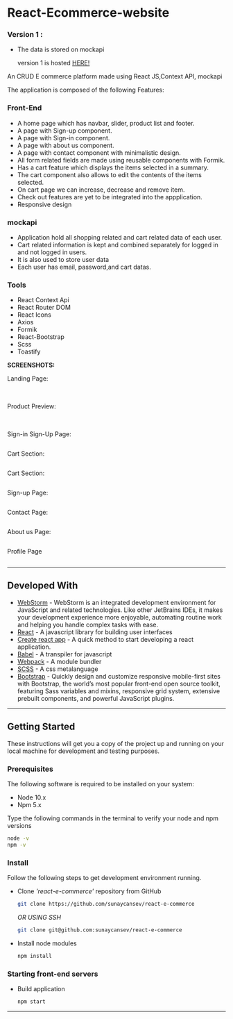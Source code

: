 # React-Ecommerce-website

### Version 1 :

- The data is stored on mockapi

  version 1 is hosted [HERE!](https://www.google.com)

An CRUD E commerce platform made using React JS,Context API, mockapi

The application is composed of the following Features:

### Front-End

- A home page which has navbar, slider, product list and footer.
- A page with Sign-up component.
- A page with Sign-in component.
- A page with about us component.
- A page with contact component with minimalistic design.
- All form related fields are made using reusable components with Formik.
- Has a cart feature which displays the items selected in a summary.
- The cart component also allows to edit the contents of the items selected.
- On cart page we can increase, decrease and remove item.
- Check out features are yet to be integrated into the appplication.
- Responsive design

### mockapi

- Application hold all shopping related and cart related data of each user.
- Cart related information is kept and combined separately for logged in and not logged in users.
- It is also used to store user data
- Each user has email, password,and cart datas.

### Tools

- React Context Api
- React Router DOM
- React Icons
- Axios
- Formik
- React-Bootstrap
- Scss
- Toastify

**SCREENSHOTS:**

Landing Page:

## ![]()

Product Preview:

## ![]()

Sign-in Sign-Up Page:

![]()

Cart Section:

![]()

Cart Section:

![]()

Sign-up Page:

![]()

Contact Page:

![]()

About us Page:

![]()

Profile Page

![]()

---

## Developed With

- [WebStorm](https://www.jetbrains.com/webstorm/) - WebStorm is an integrated development environment for JavaScript and related technologies. Like other JetBrains IDEs, it makes your development experience more enjoyable, automating routine work and helping you handle complex tasks with ease.
- [React](https://reactjs.org/) - A javascript library for building user interfaces
- [Create react app](https://create-react-app.dev/) - A quick method to start developing a react application.
- [Babel](https://babeljs.io/) - A transpiler for javascript
- [Webpack](https://webpack.js.org/) - A module bundler
- [SCSS](http://sass-lang.com/) - A css metalanguage
- [Bootstrap](https://getbootstrap.com/) - Quickly design and customize responsive mobile-first sites with Bootstrap, the world’s most popular front-end open source toolkit, featuring Sass variables and mixins, responsive grid system, extensive prebuilt components, and powerful JavaScript plugins.

---

## Getting Started

These instructions will get you a copy of the project up and running on your local machine for development and testing purposes.

### Prerequisites

The following software is required to be installed on your system:

- Node 10.x
- Npm 5.x

Type the following commands in the terminal to verify your node and npm versions

```bash
node -v
npm -v
```

### Install

Follow the following steps to get development environment running.

- Clone _'react-e-commerce'_ repository from GitHub

  ```bash
  git clone https://github.com/sunaycansev/react-e-commerce
  ```

  _OR USING SSH_

  ```bash
  git clone git@github.com:sunaycansev/react-e-commerce
  ```

- Install node modules

  ```bash
  npm install
  ```

### Starting front-end servers

- Build application

  ```bash
  npm start
  ```

---
